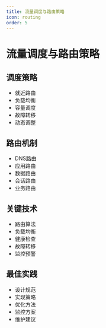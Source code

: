 ```yaml
---
title: 流量调度与路由策略
icon: routing
order: 5
---
```


# 流量调度与路由策略

## 调度策略
- 就近路由
- 负载均衡
- 容量调度
- 故障转移
- 动态调整

## 路由机制
- DNS路由
- 应用路由
- 数据路由
- 会话路由
- 业务路由

## 关键技术
- 路由算法
- 负载均衡
- 健康检查
- 故障转移
- 监控预警

## 最佳实践
- 设计规范
- 实现策略
- 优化方法
- 监控方案
- 维护建议
